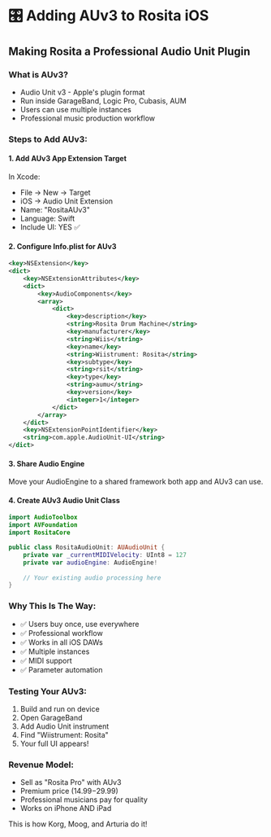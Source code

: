 # 🎛️ Adding AUv3 to Rosita iOS

## Making Rosita a Professional Audio Unit Plugin

### What is AUv3?
- Audio Unit v3 - Apple's plugin format
- Run inside GarageBand, Logic Pro, Cubasis, AUM
- Users can use multiple instances
- Professional music production workflow

### Steps to Add AUv3:

#### 1. Add AUv3 App Extension Target
In Xcode:
- File → New → Target
- iOS → Audio Unit Extension
- Name: "RositaAUv3"
- Language: Swift
- Include UI: YES ✅

#### 2. Configure Info.plist for AUv3
```xml
<key>NSExtension</key>
<dict>
    <key>NSExtensionAttributes</key>
    <dict>
        <key>AudioComponents</key>
        <array>
            <dict>
                <key>description</key>
                <string>Rosita Drum Machine</string>
                <key>manufacturer</key>
                <string>Wiis</string>
                <key>name</key>
                <string>Wiistrument: Rosita</string>
                <key>subtype</key>
                <string>rsit</string>
                <key>type</key>
                <string>aumu</string>
                <key>version</key>
                <integer>1</integer>
            </dict>
        </array>
    </dict>
    <key>NSExtensionPointIdentifier</key>
    <string>com.apple.AudioUnit-UI</string>
</dict>
```

#### 3. Share Audio Engine
Move your AudioEngine to a shared framework both app and AUv3 can use.

#### 4. Create AUv3 Audio Unit Class
```swift
import AudioToolbox
import AVFoundation
import RositaCore

public class RositaAudioUnit: AUAudioUnit {
    private var _currentMIDIVelocity: UInt8 = 127
    private var audioEngine: AudioEngine!
    
    // Your existing audio processing here
}
```

### Why This Is The Way:
- ✅ Users buy once, use everywhere
- ✅ Professional workflow
- ✅ Works in all iOS DAWs
- ✅ Multiple instances
- ✅ MIDI support
- ✅ Parameter automation

### Testing Your AUv3:
1. Build and run on device
2. Open GarageBand
3. Add Audio Unit instrument
4. Find "Wiistrument: Rosita"
5. Your full UI appears!

### Revenue Model:
- Sell as "Rosita Pro" with AUv3
- Premium price ($14.99-$29.99)
- Professional musicians pay for quality
- Works on iPhone AND iPad

This is how Korg, Moog, and Arturia do it!